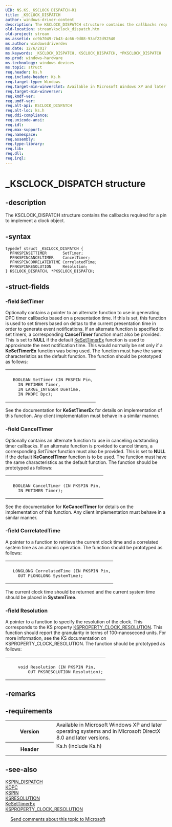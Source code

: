```yaml
---
UID: NS.KS._KSCLOCK_DISPATCH~R1
title: _KSCLOCK_DISPATCH
author: windows-driver-content
description: The KSCLOCK_DISPATCH structure contains the callbacks required for a pin to implement a clock object.
old-location: stream\ksclock_dispatch.htm
old-project: stream
ms.assetid: cc9b7049-7b43-4c66-9d08-93af22d92540
ms.author: windowsdriverdev
ms.date: 12/6/2017
ms.keywords: _KSCLOCK_DISPATCH, KSCLOCK_DISPATCH, *PKSCLOCK_DISPATCH
ms.prod: windows-hardware
ms.technology: windows-devices
ms.topic: struct
req.header: ks.h
req.include-header: Ks.h
req.target-type: Windows
req.target-min-winverclnt: Available in Microsoft Windows XP and later operating systems and in Microsoft DirectX 8.0 and later versions.
req.target-min-winversvr: 
req.kmdf-ver: 
req.umdf-ver: 
req.alt-api: KSCLOCK_DISPATCH
req.alt-loc: ks.h
req.ddi-compliance: 
req.unicode-ansi: 
req.idl: 
req.max-support: 
req.namespace: 
req.assembly: 
req.type-library: 
req.lib: 
req.dll: 
req.irql: 
---
```


# _KSCLOCK_DISPATCH structure



## -description
The KSCLOCK_DISPATCH structure contains the callbacks required for a pin to implement a clock object.


## -syntax

````
typedef struct _KSCLOCK_DISPATCH {
  PFNKSPINSETTIMER       SetTimer;
  PFNKSPINCANCELTIMER    CancelTimer;
  PFNKSPINCORRELATEDTIME CorrelatedTime;
  PFNKSPINRESOLUTION     Resolution;
} KSCLOCK_DISPATCH, *PKSCLOCK_DISPATCH;
````


## -struct-fields

### -field SetTimer

Optionally contains a pointer to an alternate function to use in generating DPC timer callbacks based on a presentation time. If this is set, this function is used to set timers based on deltas to the current presentation time in order to generate event notifications. If an alternate function is specified to set timers, a corresponding <b>CancelTimer</b> function must also be provided. This is set to <b>NULL</b> if the default <a href="kernel.kesettimerex">KeSetTimerEx</a> function is used to approximate the next notification time. This would normally be set only if a <b>KeSetTimerEx</b> function was being used. The function must have the same characteristics as the default function.
The function should be prototyped as follows:
<div class="code"><span codelanguage=""><table>
<tr>
<th></th>
</tr>
<tr>
<td>
<pre>  BOOLEAN SetTimer (IN PKSPIN Pin,
    IN PKTIMER Timer,
    IN LARGE_INTEGER DueTime,
    IN PKDPC Dpc);</pre>
</td>
</tr>
</table></span></div>
See the documentation for <b>KeSetTimerEx</b> for details on implementation of this function. Any client implementation must behave in a similar manner.

### -field CancelTimer

Optionally contains an alternate function to use in canceling outstanding timer callbacks. If an alternate function is provided to cancel timers, a corresponding <i>SetTimer</i> function must also be provided. This is set to <b>NULL</b> if the default <b>KeCancelTimer</b> function is to be used. The function must have the same characteristics as the default function.
The function should be prototyped as follows:
<div class="code"><span codelanguage=""><table>
<tr>
<th></th>
</tr>
<tr>
<td>
<pre>  BOOLEAN CancelTimer (IN PKSPIN Pin,
    IN PKTIMER Timer);</pre>
</td>
</tr>
</table></span></div>
See the documentation for <b>KeCancelTimer</b> for details on the implementation of this function. Any client implementation must behave in a similar manner.

### -field CorrelatedTime

A pointer to a function to retrieve the current clock time and a correlated system time as an atomic operation. The function should be prototyped as follows:
<div class="code"><span codelanguage=""><table>
<tr>
<th></th>
</tr>
<tr>
<td>
<pre>  LONGLONG CorrelatedTime (IN PKSPIN Pin,
    OUT PLONGLONG SystemTime);</pre>
</td>
</tr>
</table></span></div>
The current clock time should be returned and the current system time should be placed in <b>SystemTime</b>.

### -field Resolution

A pointer to a function to specify the resolution of the clock. This corresponds to the KS property <a href="https://msdn.microsoft.com/library/windows/hardware/ff565092">KSPROPERTY_CLOCK_RESOLUTION</a>. This function should report the granularity in terms of 100-nanosecond units. For more information, see the KS documentation on KSPROPERTY_CLOCK_RESOLUTION. 
The function should be prototyped as follows:
<div class="code"><span codelanguage=""><table>
<tr>
<th></th>
</tr>
<tr>
<td>
<pre>    void Resolution (IN PKSPIN Pin,
        OUT PKSRESOLUTION Resolution);</pre>
</td>
</tr>
</table></span></div>

## -remarks


## -requirements
<table>
<tr>
<th width="30%">
Version
</th>
<td width="70%">
Available in Microsoft Windows XP and later operating systems and in Microsoft DirectX 8.0 and later versions.
</td>
</tr>
<tr>
<th width="30%">
Header
</th>
<td width="70%">
<dl>
<dt>Ks.h (include Ks.h)</dt>
</dl>
</td>
</tr>
</table>

## -see-also
<dl>
<dt>
<a href="stream.kspin_dispatch">KSPIN_DISPATCH</a>
</dt>
<dt>
<a href="https://msdn.microsoft.com/library/windows/hardware/ff551882">KDPC</a>
</dt>
<dt>
<a href="stream.kspin">KSPIN</a>
</dt>
<dt>
<a href="stream.ksresolution">KSRESOLUTION</a>
</dt>
<dt>
<a href="kernel.kesettimerex">KeSetTimerEx</a>
</dt>
<dt>
<a href="https://msdn.microsoft.com/library/windows/hardware/ff565092">KSPROPERTY_CLOCK_RESOLUTION</a>
</dt>
</dl>
 
 
<a href="mailto:wsddocfb@microsoft.com?subject=Documentation%20feedback [stream\stream]:%20KSCLOCK_DISPATCH structure%20 RELEASE:%20(12/6/2017)&amp;body=%0A%0APRIVACY STATEMENT%0A%0AWe use your feedback to improve the documentation. We don't use your email address for any other purpose, and we'll remove your email address from our system after the issue that you're reporting is fixed. While we're working to fix this issue, we might send you an email message to ask for more info. Later, we might also send you an email message to let you know that we've addressed your feedback.%0A%0AFor more info about Microsoft's privacy policy, see http://privacy.microsoft.com/en-us/default.aspx." title="Send comments about this topic to Microsoft">Send comments about this topic to Microsoft</a>
